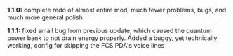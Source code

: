 **1.1.0:** complete redo of almost entire mod, much fewer problems, bugs, and much more general polish

**1.1.1:** fixed small bug from previous update, which caused the quantum power bank to not drain energy properly.
Added a buggy, yet technically working, config for skipping the FCS PDA's voice lines

